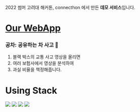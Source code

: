 2022 썸머 고려대 해커톤, connecthon 에서 만든 **데모 서비스**입니다.

# [Our WebApp](https://car-accident-sharing.vercel.app)
### 공차: 공유하는 차 사고 🚗
1. 블랙 박스의 교통 사고 영상을 올리면
2. 여러 보험사에서 영상을 분석하여
3. 과실 비율을 책정해줍니다.

# Using Stack
<img src="https://img.shields.io/badge/React-61DAFB?style=flat&logo=React&logoColor=white"/> <img src="https://img.shields.io/badge/Firebase-FFCA28?style=flat&logo=Firebase&logoColor=white"/> <img src="https://img.shields.io/badge/Chakra UI-319795?style=flat&logo=ChakraUI&logoColor=white"/>
<img src="https://img.shields.io/badge/PWA-5A0FC8?style=flat&logo=PWA&logoColor=white"/>
